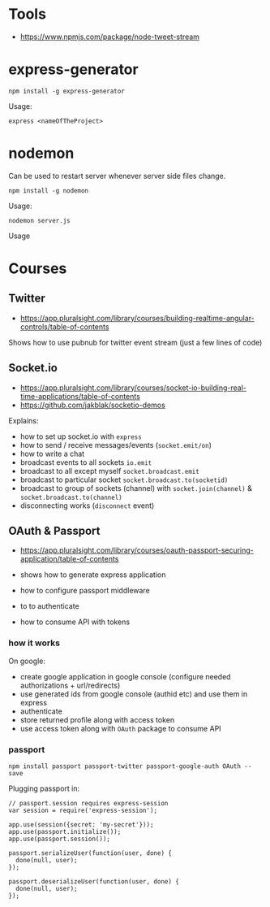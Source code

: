 # Tools 

- https://www.npmjs.com/package/node-tweet-stream

# express-generator

```npm install -g express-generator```

Usage:

```express <nameOfTheProject>```

# nodemon

Can be used to restart server whenever server side files change.

```npm install -g nodemon```

Usage:

```nodemon server.js```

Usage

# Courses

## Twitter

- https://app.pluralsight.com/library/courses/building-realtime-angular-controls/table-of-contents

Shows how to use pubnub for twitter event stream (just a few lines of code)

## Socket.io

- https://app.pluralsight.com/library/courses/socket-io-building-real-time-applications/table-of-contents
 - https://github.com/jakblak/socketio-demos

Explains:
- how to set up socket.io with ```express```
- how to send / receive messages/events (```socket.emit/on```)
- how to write a chat
 - broadcast events to all sockets ```io.emit```
 - broadcast to all except myself ```socket.broadcast.emit```
 - broadcast to particular socket ```socket.broadcast.to(socketid)```
 - broadcast to group of sockets (channel) with ```socket.join(channel)``` & ```socket.broadcast.to(channel)```
 - disconnecting works (```disconnect``` event)

## OAuth & Passport

- https://app.pluralsight.com/library/courses/oauth-passport-securing-application/table-of-contents

- shows how to generate express application
- how to configure passport middleware
- to to authenticate
- how to consume API with tokens 

### how it works

On google:
- create google application in google console (configure needed authorizations + url/redirects)
- use generated ids from google console (authid etc) and use them in express
- authenticate
- store returned profile along with access token
- use access token along with ```OAuth``` package to consume API

### passport

```npm install passport passport-twitter passport-google-auth OAuth --save```

Plugging passport in:

```
// passport.session requires express-session
var session = require('express-session');

app.use(session({secret: 'my-secret'}));
app.use(passport.initialize());
app.use(passport.session());

passport.serializeUser(function(user, done) {
  done(null, user);
});

passport.deserializeUser(function(user, done) {
  done(null, user);
});

```


